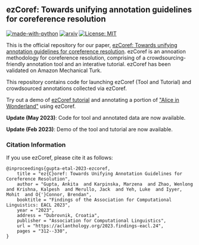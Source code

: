 ## ezCoref: Towards unifying annotation guidelines for coreference resolution

[![made-with-python](https://img.shields.io/badge/Made%20with-Python-red.svg)](#python)
[![arxiv](https://img.shields.io/badge/arXiv-2210.07188-b31b1b.svg)](https://arxiv.org/abs/2210.07188)
[![License: MIT](https://img.shields.io/badge/license-MIT-blue)](https://opensource.org/licenses/MIT)

This is the official repository for our paper, [ezCoref: Towards unifying annotation guidelines for coreference resolution](https://aclanthology.org/2023.findings-eacl.24/). ezCoref is an annoation methodology for coreference resolution, comprising of a crowdsourcing-friendly annotation tool and an interative tutorial. ezCoref has been validated on Amazon Mechanical Turk.

This repository contains code for launching ezCoref (Tool and Tutorial) and crowdsourced annotations collected via ezCoref.

Try out a demo of [ezCoref tutorial](http://azkaban.cs.umass.edu:8876/tutorial) and annotating a portion of ["Alice in Wonderland"](http://azkaban.cs.umass.edu:8876/passage/?debugDoc=lb_11_alices_adventures_in_wonderland_brat_0&debugChunk=lb_11_alices_adventures_in_wonderland_brat_0_2) using ezCoref.

**Update (May 2023)**: Code for tool and annotated data are now available.

**Update (Feb 2023)**: Demo of the tool and tutorial are now available. 

### Citation Information
If you use ezCoref, please cite it as follows:
```
@inproceedings{gupta-etal-2023-ezcoref,
    title = "ez{C}oref: Towards Unifying Annotation Guidelines for Coreference Resolution",
    author = "Gupta, Ankita  and Karpinska, Marzena  and Zhao, Wenlong  and Krishna, Kalpesh  and Merullo, Jack  and Yeh, Luke  and Iyyer, Mohit  and O{'}Connor, Brendan",
    booktitle = "Findings of the Association for Computational Linguistics: EACL 2023",
    year = "2023",
    address = "Dubrovnik, Croatia",
    publisher = "Association for Computational Linguistics",
    url = "https://aclanthology.org/2023.findings-eacl.24",
    pages = "312--330",
}
```

